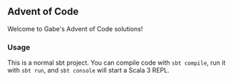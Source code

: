 ## Advent of Code

Welcome to Gabe's Advent of Code solutions!

### Usage

This is a normal sbt project. You can compile code with `sbt compile`, run it with `sbt run`, and `sbt console` will start a Scala 3 REPL.
